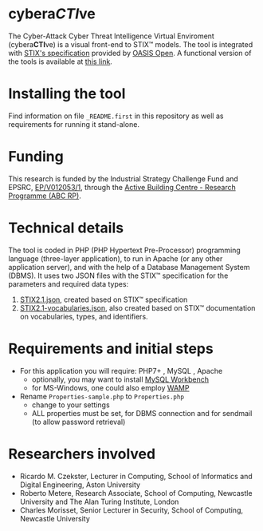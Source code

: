 # cybera*CTI*ve
The Cyber-Attack Cyber Threat Intelligence Virtual Enviroment (cybera**CTI**ve) is a visual front-end to STIX&trade; models. The tool is integrated with [STIX's specification](https://docs.oasis-open.org/cti/stix/v2.1/os/stix-v2.1-os.html) provided by [OASIS Open](https://www.oasis-open.org/).
A functional version of the tools is available at [this link](https://cyberactive.performanceware.com.br/).

# Installing the tool
Find information on file `_README.first` in this repository as well as requirements for running it stand-alone.

# Funding
This research is funded by the Industrial Strategy Challenge Fund and EPSRC, [EP/V012053/1](https://gow.epsrc.ukri.org/NGBOViewGrant.aspx?GrantRef=EP/V012053/1), through the [Active Building Centre - Research Programme (ABC RP)](https://abc-rp.com/).

# Technical details
The tool is coded in PHP (PHP Hypertext Pre-Processor) programming language (three-layer application), to run in Apache (or any other application server), and with the help of a Database Management System (DBMS).
It uses two JSON files with the STIX&trade; specification for the parameters and required data types:
1. [STIX2.1.json](https://github.com/czekster/cyberactive/blob/main/json/STIX2.1.json), created based on STIX&trade; specification
2. [STIX2.1-vocabularies.json](https://github.com/czekster/cyberactive/blob/main/json/STIX2.1-vocabularies.json), also created based on STIX&trade; documentation on vocabularies, types, and identifiers.
  
# Requirements and initial steps
- For this application you will require: PHP7+ , MySQL , Apache
  - optionally, you may want to install [MySQL Workbench](https://dev.mysql.com/downloads/workbench/)
  - for MS-Windows, one could also employ [WAMP](https://www.wampserver.com/en/)
- Rename `Properties-sample.php` to `Properties.php`
  - change to your settings
  - ALL properties must be set, for DBMS connection and for sendmail (to allow password retrieval)

# Researchers involved
- Ricardo M. Czekster, Lecturer in Computing, School of Informatics and Digital Engineering, Aston University
- Roberto Metere, Research Associate, School of Computing, Newcastle University and The Alan Turing Institute, London
- Charles Morisset, Senior Lecturer in Security, School of Computing, Newcastle University

